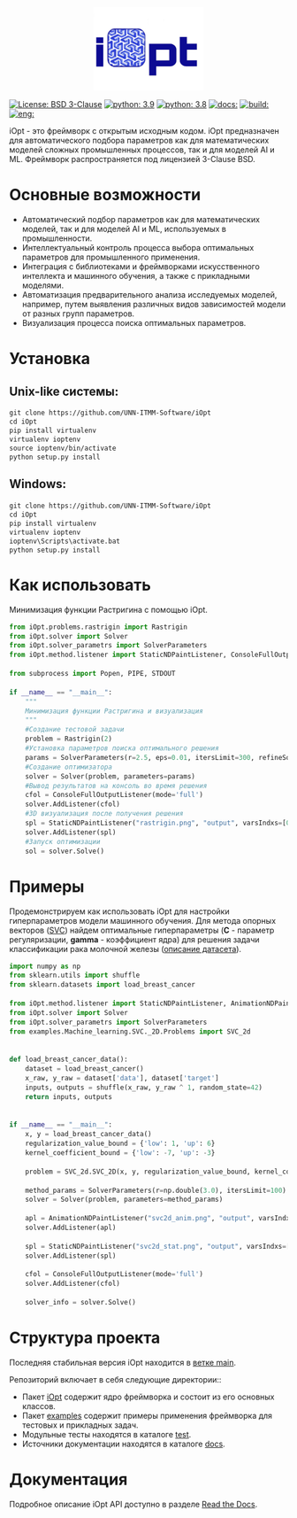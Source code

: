 <p align="center">
  <img src="/docs/iOpt_logo.png" width="200" height="150"/>
</p>

[![License: BSD 3-Clause](https://img.shields.io/badge/License-BSD%203--Clause-green)](https://github.com/aimclub/iOpt/blob/main/LICENSE)
[![python: 3.9](https://img.shields.io/badge/python-3.9-44cc12?style=flat-square&logo=python)](https://www.python.org/downloads/release/python-390/)
[![python: 3.8](https://img.shields.io/badge/python-3.8-44cc12?style=flat-square&logo=python)](https://www.python.org/downloads/release/python-380/)
[![docs: ](https://readthedocs.org/projects/ebonite/badge/?style=flat-square)](https://iopt.readthedocs.io/ru/latest/)
[![build:](https://github.com/UNN-ITMM-Software/iOpt/actions/workflows/python-app.yml/badge.svg)](https://github.com/aimclub/iOpt/actions)
[![eng:](https://img.shields.io/badge/lang-en-red.svg)](https://github.com/aimclub/iOpt/blob/main/README.md)



iOpt -  это фреймворк с открытым исходным кодом. iOpt предназначен для автоматического подбора параметров как для 
математических моделей сложных промышленных процессов, так и для моделей AI и ML.
Фреймворк распространяется под лицензией 3-Clause BSD.

# **Основные возможности**
- Автоматический подбор параметров как для математических моделей, так и для моделей AI и ML, используемых в промышленности.
- Интеллектуальный контроль процесса выбора оптимальных параметров для промышленного применения.
- Интеграция с библиотеками и фреймворками искусственного интеллекта и машинного обучения, а также с прикладными моделями.
- Автоматизация предварительного анализа исследуемых моделей, например, путем выявления различных видов зависимостей модели от разных групп параметров.
- Визуализация процесса поиска оптимальных параметров.


# **Установка**

## Unix-like системы:

```
git clone https://github.com/UNN-ITMM-Software/iOpt
cd iOpt
pip install virtualenv
virtualenv ioptenv
source ioptenv/bin/activate
python setup.py install
```

## Windows:

```
git clone https://github.com/UNN-ITMM-Software/iOpt
cd iOpt
pip install virtualenv
virtualenv ioptenv
ioptenv\Scripts\activate.bat
python setup.py install
```


# **Как использовать**

Минимизация функции Растригина с помощью iOpt.

```python
from iOpt.problems.rastrigin import Rastrigin
from iOpt.solver import Solver
from iOpt.solver_parametrs import SolverParameters
from iOpt.method.listener import StaticNDPaintListener, ConsoleFullOutputListener

from subprocess import Popen, PIPE, STDOUT

if __name__ == "__main__":
    """
    Минимизация функции Растригина и визуализация
    """
    #Создание тестовой задачи
    problem = Rastrigin(2)
    #Установка параметров поиска оптимального решения
    params = SolverParameters(r=2.5, eps=0.01, itersLimit=300, refineSolution=True)
    #Создание оптимизатора
    solver = Solver(problem, parameters=params)
    #Вывод результатов на консоль во время решения
    cfol = ConsoleFullOutputListener(mode='full')
    solver.AddListener(cfol)
    #3D визуализация после получения решения
    spl = StaticNDPaintListener("rastrigin.png", "output", varsIndxs=[0,1], mode="surface", calc="interpolation")
    solver.AddListener(spl)
    #Запуск оптимизации
    sol = solver.Solve()
```

# **Примеры**

Продемонстрируем как использовать iOpt для настройки гиперпараметров модели машинного обучения.
Для метода опорных векторов ([SVC](https://scikit-learn.org/stable/modules/generated/sklearn.svm.SVC.html)) найдем оптимальные 
гиперпараметры (**C** - параметр регуляризации, **gamma** - коэффициент ядра) для решения задачи классификации рака молочной железы
 ([описание датасета](https://archive.ics.uci.edu/ml/datasets/Breast+Cancer+Wisconsin+(Diagnostic))).


```python
import numpy as np
from sklearn.utils import shuffle
from sklearn.datasets import load_breast_cancer

from iOpt.method.listener import StaticNDPaintListener, AnimationNDPaintListener, ConsoleFullOutputListener
from iOpt.solver import Solver
from iOpt.solver_parametrs import SolverParameters
from examples.Machine_learning.SVC._2D.Problems import SVC_2d


def load_breast_cancer_data():
    dataset = load_breast_cancer()
    x_raw, y_raw = dataset['data'], dataset['target']
    inputs, outputs = shuffle(x_raw, y_raw ^ 1, random_state=42)
    return inputs, outputs


if __name__ == "__main__":
    x, y = load_breast_cancer_data()
    regularization_value_bound = {'low': 1, 'up': 6}
    kernel_coefficient_bound = {'low': -7, 'up': -3}

    problem = SVC_2d.SVC_2D(x, y, regularization_value_bound, kernel_coefficient_bound)

    method_params = SolverParameters(r=np.double(3.0), itersLimit=100)
    solver = Solver(problem, parameters=method_params)

    apl = AnimationNDPaintListener("svc2d_anim.png", "output", varsIndxs=[0, 1], toPaintObjFunc=False)
    solver.AddListener(apl)

    spl = StaticNDPaintListener("svc2d_stat.png", "output", varsIndxs=[0, 1], mode="surface", calc="interpolation")
    solver.AddListener(spl)
    
    cfol = ConsoleFullOutputListener(mode='full')
    solver.AddListener(cfol)

    solver_info = solver.Solve()

```

# **Структура проекта**

Последняя стабильная версия iOpt находится в [ветке main](https://github.com/UNN-ITMM-Software/iOpt/tree/main). 

Репозиторий включает в себя следующие директории::
- Пакет [iOpt](https://github.com/UNN-ITMM-Software/iOpt/tree/main/iOpt) содержит ядро фреймворка и состоит из его основных классов.
- Пакет [examples](https://github.com/UNN-ITMM-Software/iOpt/tree/main/examples) содержит примеры применения фреймворка для тестовых и прикладных задач.
- Модульные тесты находятся в каталоге [test](https://github.com/UNN-ITMM-Software/iOpt/tree/main/test).
- Источники документации находятся в каталоге [docs](https://github.com/UNN-ITMM-Software/iOpt/tree/main/docs).

# **Документация**

Подробное описание iOpt API доступно в разделе [Read the Docs](https://iopt.readthedocs.io/ru/latest/).
